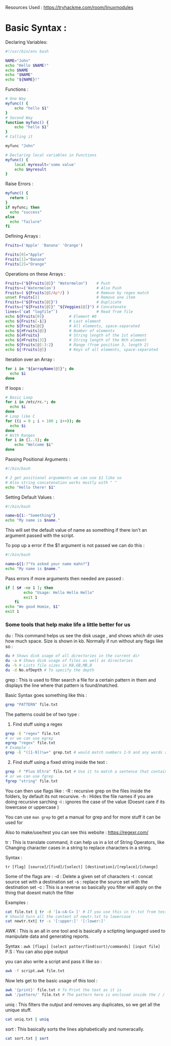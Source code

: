 Resources Used : https://tryhackme.com/room/linuxmodules

# Basic Syntax :

Declaring Variables:

```bash
#!/usr/bin/env bash

NAME="John"
echo "Hello $NAME!"
echo $NAME
echo "$NAME"
echo "${NAME}!"
```

Functions :

```bash
# One Way
myfunc() {
    echo "hello $1"
}
# Second Way
function myfunc() {
    echo "hello $1"
}
# Calling it

myfunc "John"
```

```bash
# Declaring local variables in Functions
myfunc() {
    local myresult='some value'
    echo $myresult
}
```

Raise Errors :

```bash
myfunc() {
  return 1
}
if myfunc; then
  echo "success"
else
  echo "failure"
fi
```

Defining Arrays :

```bash
Fruits=('Apple' 'Banana' 'Orange')

Fruits[0]="Apple"
Fruits[1]="Banana"
Fruits[2]="Orange"
```

Operations on these Arrays :

```bash
Fruits=("${Fruits[@]}" "Watermelon")    # Push
Fruits+=('Watermelon')                  # Also Push
Fruits=( ${Fruits[@]/Ap*/} )            # Remove by regex match
unset Fruits[2]                         # Remove one item
Fruits=("${Fruits[@]}")                 # Duplicate
Fruits=("${Fruits[@]}" "${Veggies[@]}") # Concatenate
lines=(`cat "logfile"`)                 # Read from file
echo ${Fruits[0]}           # Element #0
echo ${Fruits[-1]}          # Last element
echo ${Fruits[@]}           # All elements, space-separated
echo ${#Fruits[@]}          # Number of elements
echo ${#Fruits}             # String length of the 1st element
echo ${#Fruits[3]}          # String length of the Nth element
echo ${Fruits[@]:3:2}       # Range (from position 3, length 2)
echo ${!Fruits[@]}          # Keys of all elements, space-separated
```

Iteration over an Array :

```bash
for i in "${arrayName[@]}"; do
  echo $i
done
```

If loops :

```bash
# Basic Loop
for i in /etc/rc.*; do
  echo $i
done
# Loop like C
for ((i = 0 ; i < 100 ; i++)); do
  echo $i
done
# With Ranges
for i in {1..5}; do
    echo "Welcome $i"
done
```

Passing Positional Arguments :

```bash
#!/bin/bash

# 2 get positional arguements we can use $1 like so
# Also string concatenation works mostly with " "
echo "Hello there! $1"
```

Setting Default Values :

```bash
#!/bin/bash

name=${1:-"Something"}
echo "My name is $name."
```

This will set the default value of name as something if there isn't an argument passed with the script.

To pop up a error if the $1 argument is not passed we can do this :

```bash
#!/bin/bash

name=${1:?"Yo asked your name mahn?"}
echo "My name is $name."
```

Pass errors if more arguments then needed are passed :

```bash
if [ $# -ne 1 ]; then
        echo "Usage: Hello Hello Hello"
        exit 1
    fi
echo "We good Homie, $1"
exit 1
```

### Some tools that help make life a little better for us

du : This command helps us see the disk usage , and shows which dir uses how much space. Size is shown in kb. Normally if run without any flags like so :

```bash
du # Shows disk usage of all directories in the current dir
du -a # Shows disk usage of files as well as directories
du -h # Lists file sizes in KB,GB,MB,B
du -d No.ofDepth # To specify the depth
```

grep : This is used to filter search a file for a certain pattern in them and displays the line where that pattern is found/matched.

Basic Syntax goes something like this :

```bash
grep "PATTERN" file.txt
```

The patterns could be of two type :

1. Find stuff using a regex

```bash
grep -E "regex" file.txt
# or we can use egrep
egrep "regex" file.txt
# Example :
grep -E "([1-9])\w+" grep.txt # would match numbers 1-9 and any words after it
```

2. Find stuff using a fixed string inside the text :

```bash
grep -F "Plus Ultra" file.txt # Use it to match a sentence that contains Plus Ultra
# or we can use fgrep
fgrep "string" file.txt
```

You can then use flags like :
-R : recursive grep on the files inside the folders, by default its not recursive.
-h : Hides the file names if you are doing recursive sarching
-i : ignores the case of the value (Doesnt care if its lowercase or uppercase )

You can use `man grep` to get a manual for grep and for more stuff it can be used for

Also to make/use/test you can see this website : https://regexr.com/

tr : This is translate command, it can help us in a lot of String Operators, like Changing character cases in a string to replace characters in a string.

Syntax :

```
tr [flag] [source]/[find]/[select] [destination]/[replace]/[change]
```

Some of the flags are :
-d : Delete a given set of characters
-t : concat source set with a destination set
-s : replace the source set with the destination set
-c : This is a reverse so basically you filter will apply on the thing that doesnt match the filter

Examples :

```bash
cat file.txt | tr -d '[a-cA-C= ]' # If you use this in tr.txt from test file it should print youdidit
# Should turn all the content of newtr.txt to lowercase
cat newtr.txt| tr -s '[:upper:]' '[:lower:]'
```

AWK : This is an all in one tool and is basically a sctipting languaged used to manipulate data and generating reports.

Syntax : `awk [flags] [select patter/find(sort)/commands] [input file]`
P.S : You can also pipe output

you can also write a script and pass it like so :

```bash
awk -f script.awk file.txt
```

Now lets get to the basic usage of this tool :

```bash
awk '{print}' file.txt # To Print the text as it is
awk '/pattern/' file.txt # The pattern here is enclosed inside the / / and then its matched against file.txt
```

uniq : This filters the output and removes any duplicates, so we get all the unique stuff.

```bash
cat uniq.txt | uniq
```

sort : This basically sorts the lines alphabetically and numeracally.

```bash
cat sort.txt | sort
```
